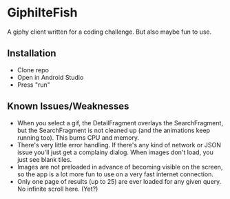 # GiphilteFish

A giphy client written for a coding challenge. But also maybe fun to use.

## Installation

- Clone repo
- Open in Android Studio
- Press "run"

## Known Issues/Weaknesses

- When you select a gif, the DetailFragment overlays the SearchFragment, but the SearchFragment is not cleaned up (and the animations keep running too). This burns CPU and memory.
- There's very little error handling. If there's any kind of network or JSON issue you'll just get a complainy dialog. When images don't load, you just see blank tiles.
- Images are not preloaded in advance of becoming visible on the screen, so the app is a lot more fun to use on a very fast internet connection.
- Only one page of results (up to 25) are ever loaded for any given query. No infinite scroll here. (Yet?)
